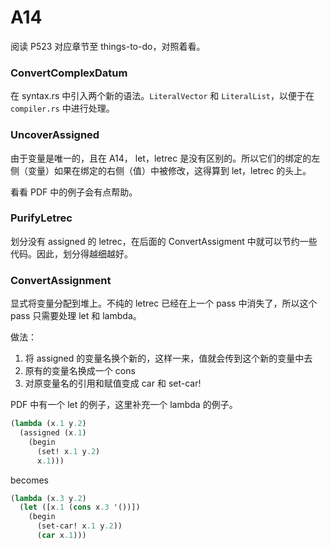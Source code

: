# A14

阅读 P523 对应章节至  things-to-do，对照着看。

### ConvertComplexDatum

在 syntax.rs 中引入两个新的语法。`LiteralVector` 和 `LiteralList`，以便于在 `compiler.rs` 中进行处理。


### UncoverAssigned

由于变量是唯一的，且在 A14， let，letrec 是没有区别的。所以它们的绑定的左侧（变量）如果在绑定的右侧（值）中被修改，这得算到 let，letrec 的头上。

看看 PDF 中的例子会有点帮助。

### PurifyLetrec

划分没有 assigned 的 letrec，在后面的 ConvertAssigment 中就可以节约一些代码。因此，划分得越细越好。

### ConvertAssignment

显式将变量分配到堆上。不纯的 letrec 已经在上一个 pass 中消失了，所以这个 pass 只需要处理 let 和 lambda。

做法：

1. 将 assigned 的变量名换个新的，这样一来，值就会传到这个新的变量中去
2. 原有的变量名换成一个 cons
3. 对原变量名的引用和赋值变成 car 和 set-car!

PDF 中有一个 let 的例子，这里补充一个 lambda 的例子。

```lisp
(lambda (x.1 y.2)
  (assigned (x.1)
    (begin
      (set! x.1 y.2)
      x.1)))
```

becomes

```lisp
(lambda (x.3 y.2)
  (let ([x.1 (cons x.3 '())])
    (begin
      (set-car! x.1 y.2))
      (car x.1)))
```